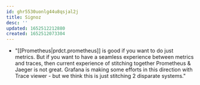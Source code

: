 ```yaml
---
id: ghr5530uonlg44u8qsjal2j
title: Signoz
desc: ''
updated: 1652512212880
created: 1652512073304
---
```



- "[[Prometheus|prdct.prometheus]] is good if you want to do just metrics. But if you want to have a seamless experience between metrics and traces, then current experience of stitching together Prometheus & Jaeger is not great. Grafana is making some efforts in this direction with Trace viewer - but we think this is just stitching 2 disparate systems."
